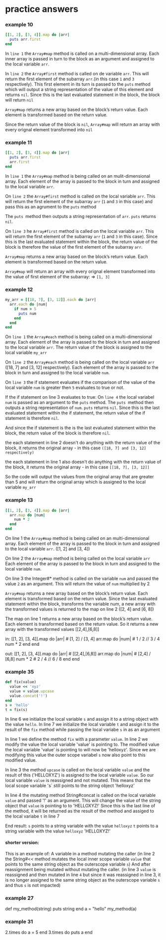 # practice answers

### example 10
```ruby
[[1, 2], [3, 4]].map do |arr|
  puts arr.first
end
```

In `line 1` the `Array#map` method is called on a multi-dimensional array. Each inner array
is passed in turn to the block as an argument and assigned to the local variable
`arr`.

In `line 2` the `Array#first` method is called on de variable `arr`.
This will return the first element of the subarray `arr`.(in this case `1` and
`3` respectively). This first element in its turn is passed to the `puts` method
which will output a string representation of the value of this element and
returns `nil`. Since this is the last evaluated statement in the block, the
block will return `nil`

`Array#map` returns a new array based on the block’s return value. Each
element is transformed based on the return value.

Since the return value of the block is `nil`, `Array#map` will return an
array with every orignal element transformed into `nil`

### example 11
```ruby
[[1, 2], [3, 4]].map do |arr|
  puts arr.first
  arr.first
end
```
In `line 1` the  `Array#map` method is being called on an mulit-dimensional array.
Each element of the array is passed to the block in turn and assigned
to the local variable `arr`.

On `line 2` the `Array#first` method is called on the local variable `arr`.
This will return the first element of the subarray `arr` (`1` and `3` in this
case) and pass this as an agrument to the `puts` method

The `puts `method then outputs a string representation of `arr`.
`puts` returns `nil`.

On `line 3` he `Array#first` method is called on the local variable `arr`.
This will return the first element of the subarray `arr` (`1` and `3` in this
case). Since this is the last evaluated statement within the block, the return
value of the block is therefore the value of the first element of the
subarray `arr`.

`Array#map` returns a new array based on the block’s return value. Each
element is transformed based on the return value.

`Array#map` will return an array with every orignal element transformed into
the value of first element of the subarray:
=> `[1, 3]`

### example 12
```ruby
my_arr = [[18, 7], [3, 12]].each do |arr|
  arr.each do |num|
    if num > 5
      puts num
    end
  end
end
```

On `line 1` the `Array#each` method is being called on a multi-dimensional array.
Each element of the array is passed to the block in turn and assigned
to the local variable `arr`.
The return value of the block is assigned to the local variable `my_arr`

On `line 2` the `Array#each` method is being called on the local variable `arr`
([18, 7] and [3, 12] respectively).
Each element of the array is passed to the block in turn and assigned
to the local variable `num`.

On `line 3` the if statement evaluates if the comparison of the value of
the local variable `num` is greater then `5` evaluates to true or not.

If the if statement on line 3 evaluates to true:
On `line 4` the local variabel `num` is passed as an argument to the `puts` method.
The `puts `method then outputs a string representation of `num`.
`puts` returns `nil`. Since this is the last evaluated
statement within the if statement, the return value of the if statement is therefore
`nil`.

And since the if statement is the is the last evaluated
statement within the block, the return value of the block is therefore
`nil`.

the each statement in line 2 doesn't do anything with the return value of the block, it
returns the original array - in this case `([18, 7] and [3, 12] respectively)`

the each statement in line 1 also doesn't do anything with the return value of
the block, it returns the original array - in this case `[[18, 7], [3, 12]]`

So the code will output the values from the original array that are greater than
5 and will return the original array which is assigned to the local variable
`my_arr`


### example 13
```ruby
[[1, 2], [3, 4]].map do |arr|
  arr.map do |num|
    num * 2
  end
end
```

On line 1 the `Array#map` method is being called on an multi-dimensional array.
Each element of the array is passed to the block in turn and assigned
to the local variable `arr`. ([1, 2] and [3, 4])

On line 2 the `Array#map` method is being called on the local variable `arr`
Each element of the array is passed to the block in turn and assigned
to the local variable `num`.

On line 3 the Integer#* method is called on the variable `num` and passed the
value `2` as an argument. This will return the value of `num` multiplied by 2

`Array#map` returns a new array based on the block’s return value. Each
element is transformed based on the return value.
Since the last evaluated statement within the block, transforms the variable
num, a new array with the transformed values is returned to the map on line 2
([2, 4] and [6, 8])

The map on line 1 returns a new array based on the block’s return value. Each
element is transformed based on the return value. So it returns a new array
with the transformed values [[2,4],[6,8]]

in:
[[1, 2], [3, 4]].map do |arr|    # [1, 2] / [3, 4]
  arr.map do |num|               # 1 / 2 // 3 / 4
    num * 2
  end
end

out:
[[1, 2], [3, 4]].map do |arr|   # [[2,4],[6,8]]
  arr.map do |num|              # [2,4]  / [6,8]
    num * 2                     # 2 / 4 // 6 / 8
  end
end

### example 35
```ruby
def fix(value)
  value << 'xyz'
  value = value.upcase
  value.concat('!')
end
s = 'hello'
t = fix(s)
```

In line 6 we initialize the local variable `s` and assign it to a string object
with the value `hello`.
In line 7 we initialize the local variable `t` and assign it to the result of
the `fix` method while passing the local variabe `s` in as an argument

In line 1 we define the method `fix` with a parameter `value`.
In line 2 we modify the value the local variable 'value' is pointing to. The modified
value the local variable 'value' is pointing to will now be 'helloxyz'. Since we are
modifying this value the outer scope variabel `s` now also point to this modified
value.

In line 3 the method `upcase` is called on the local variable `value` and the result
of this ('HELLOXYZ') is assigned to the local variable `value`. So our local variable
`value` is reassigned and not mutated. This means that the local scope variable 's` still
points to the string object 'helloxyz'

In line 4 the mutating method String#concat is called on the local variable `value` and
passed '!' as an argument. This will change the value of the string object that
`value` is pointing to to 'HELLOXYZ!'
Since this is the last line of the method, it will be returned as the result of the
method and assiged to the local variabe `t` in line 7

End result: `s` points to a string variable with the value `helloxyz`
`t` points to a string variable with the value `helloxyz` 'HELLOXYZ!'

#### shorter version:
This is an example of:
A variable in a method mutating the caller
    (in line 2 the String#<< method mutates the local inner scope variable `value`
    that points to the  same string object as the outerscope variable `s`)
And after reassignment being mutated without mutating the caller.
    (in line 3 `value` is reassigned and then mutated in line `4` but since it was
     reassigned in line 3, it is no longer assigned to the same string object as
     the outerscope variable `s` and thus `s` is not impacted)

### example 27
def my_method(string)
  puts string
end
a = "hello"
my_method(a)

### example 31
2.times do
  a = 5
end
3.times do
  puts a
end
